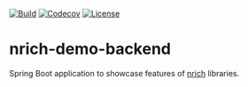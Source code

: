 [![Build](https://github.com/croz-ltd/nrich-demo-backend/actions/workflows/build.yml/badge.svg?branch=master)](https://github.com/croz-ltd/nrich-demo-backend/actions/workflows/build.yml)
[![Codecov](https://codecov.io/gh/croz-ltd/nrich-demo-backend/branch/master/graph/badge.svg)](https://codecov.io/gh/croz-ltd/nrich-demo-backend)
[![License](https://img.shields.io/github/license/croz-ltd/nrich-demo-backend?color=yellow&logo=apache)](https://github.com/croz-ltd/nrich-demo-backend/blob/master/LICENSE)

# nrich-demo-backend

Spring Boot application to showcase features of [nrich](https://github.com/croz-ltd/nrich) libraries.
